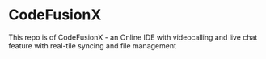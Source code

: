 # CodeFusionX
This repo is of CodeFusionX - an Online IDE with videocalling and live chat feature with real-tile syncing and file management
